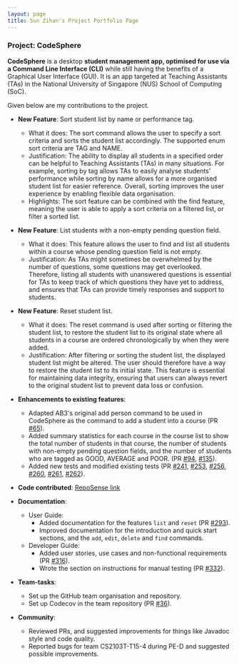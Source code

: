 ```yaml
---
layout: page
title: Sun Zihan's Project Portfolio Page
---
```


### Project: CodeSphere

**CodeSphere** is a desktop **student management app, optimised for use via a Command Line Interface (CLI)** while still having the benefits of a Graphical User Interface (GUI). It is an app targeted at Teaching Assistants (TAs) in the National University of Singapore (NUS) School of Computing (SoC).

Given below are my contributions to the project.

* **New Feature**: Sort student list by name or performance tag.
  * What it does: The sort command allows the user to specify a sort criteria and sorts the student list accordingly. The supported enum sort criteria are TAG and NAME.
  * Justification: The ability to display all students in a specified order can be helpful to Teaching Assistants (TAs) in many situations. For example, sorting by tag allows TAs to easily analyse students’ performance while sorting by name allows for a more organised student list for easier reference. Overall, sorting improves the user experience by enabling flexible data organisation.
  * Highlights: The sort feature can be combined with the find feature, meaning the user is able to apply a sort criteria on a filtered list, or filter a sorted list.

* **New Feature**: List students with a non-empty pending question field.
  * What it does: This feature allows the user to find and list all students within a course whose pending question field is not empty.
  * Justification: As TAs might sometimes be overwhelmed by the number of questions, some questions may get overlooked. Therefore, listing all students with unanswered questions is essential for TAs to keep track of which questions they have yet to address, and ensures that TAs can provide timely responses and support to students.

* **New Feature**: Reset student list.
  * What it does: The reset command is used after sorting or filtering the student list, to restore the student list to its original state where all students in a course are ordered chronologically by when they were added.
  * Justification: After filtering or sorting the student list, the displayed student list might be altered. The user should therefore have a way to restore the student list to its initial state. This feature is essential for maintaining data integrity, ensuring that users can always revert to the original student list to prevent data loss or confusion.

* **Enhancements to existing features**:
  * Adapted AB3's original add person command to be used in CodeSphere as the command to add a student into a course (PR [\#65](https://github.com/AY2324S1-CS2103T-W15-4/tp/pull/65)).
  * Added summary statistics for each course in the course list to show the total number of students in that course, the number of students with non-empty pending question fields, and the number of students who are tagged as GOOD, AVERAGE and POOR. (PR [\#94](https://github.com/AY2324S1-CS2103T-W15-4/tp/pull/94), [\#135](https://github.com/AY2324S1-CS2103T-W15-4/tp/pull/135)).
  * Added new tests and modified existing tests (PR [\#241](https://github.com/AY2324S1-CS2103T-W15-4/tp/pull/241), [\#253](https://github.com/AY2324S1-CS2103T-W15-4/tp/pull/253), [\#256](https://github.com/AY2324S1-CS2103T-W15-4/tp/pull/256), [\#260](https://github.com/AY2324S1-CS2103T-W15-4/tp/pull/260), [\#261](https://github.com/AY2324S1-CS2103T-W15-4/tp/pull/261), [\#262](https://github.com/AY2324S1-CS2103T-W15-4/tp/pull/262)).

* **Code contributed**: [RepoSense link](https://nus-cs2103-ay2324s1.github.io/tp-dashboard/?search=sunzihan23&breakdown=true)

* **Documentation**:
  * User Guide:
      * Added documentation for the features `list` and `reset` (PR [\#293](https://github.com/AY2324S1-CS2103T-W15-4/tp/pull/293)).
      * Improved documentation for the introduction and quick start sections, and the `add`, `edit`, `delete` and `find` commands.
  * Developer Guide:
      * Added user stories, use cases and non-functional requirements (PR [\#316](https://github.com/AY2324S1-CS2103T-W15-4/tp/pull/316)).
      * Wrote the section on instructions for manual testing (PR [\#332](https://github.com/AY2324S1-CS2103T-W15-4/tp/pull/332)).
* **Team-tasks**:
  * Set up the GitHub team organisation and repository.
  * Set up Codecov in the team repository (PR [\#36](https://github.com/AY2324S1-CS2103T-W15-4/tp/pull/36)).

* **Community**:
  * Reviewed PRs, and suggested improvements for things like Javadoc style and code quality.
  * Reported bugs for team CS2103T-T15-4 during PE-D and suggested possible improvements.
